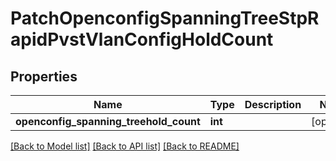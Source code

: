 # PatchOpenconfigSpanningTreeStpRapidPvstVlanConfigHoldCount

## Properties
Name | Type | Description | Notes
------------ | ------------- | ------------- | -------------
**openconfig_spanning_treehold_count** | **int** |  | [optional] 

[[Back to Model list]](../README.md#documentation-for-models) [[Back to API list]](../README.md#documentation-for-api-endpoints) [[Back to README]](../README.md)


